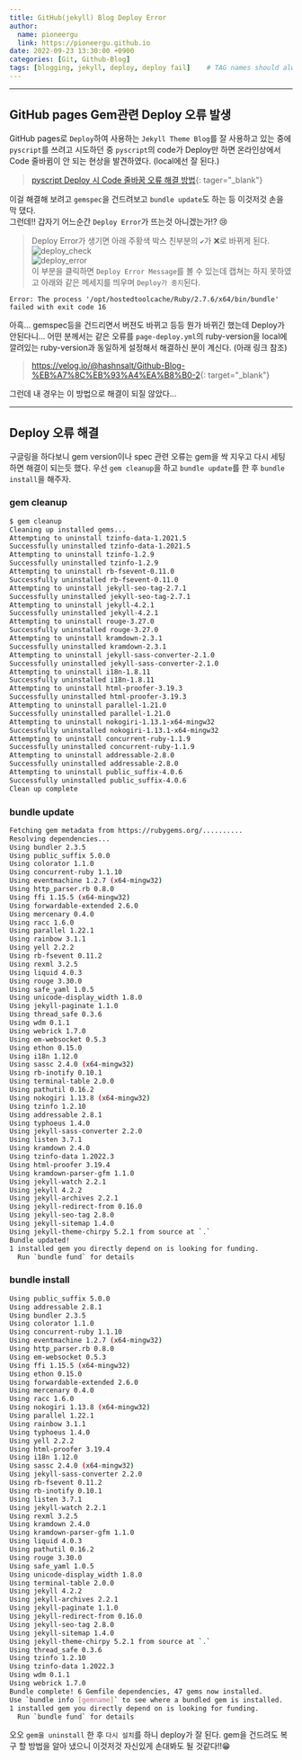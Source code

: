 ```yaml
---
title: GitHub(jekyll) Blog Deploy Error
author:
  name: pioneergu
  link: https://pioneergu.github.io
date: 2022-09-23 13:30:00 +0900
categories: [Git, Github-Blog]
tags: [blogging, jekyll, deploy, deploy fail]    # TAG names should always be lowercase
---
```


---
## **GitHub pages Gem관련 Deploy 오류 발생**

GitHub pages로 `Deploy`하여 사용하는 `Jekyll Theme Blog`를 잘 사용하고 있는 중에 `pyscript`를 쓰려고 시도하던 중 `pyscript`의 code가 Deploy만 하면 온라인상에서 Code 줄바뀜이 안 되는 현상을 발견하였다. (local에선 잘 된다.)  
> [pyscript Deploy 시 Code 줄바꿈 오류 해결 방법](https://pioneergu.github.io/posts/pyscript/){: tager="_blank"}  

이걸 해결해 보려고 `gemspec`을 건드려보고 `bundle update`도 하는 등 이것저것 손을 막 댔다.  
그런데!! 갑자기 어느순간 `Deploy Error`가 뜨는것 아니겠는가!? 😢

> Deploy Error가 생기면 아래 주황색 박스 친부분의 `✔`가 ❌로 바뀌게 된다.
> ![deploy_check](https://dsm01pap007files.storage.live.com/y4mJTYJPpqVHYhF6g1fogEDls6JYv27AOl3hrY6Hcea6MnsveCNWOL-blrxRUF0wOnweZazIzLGvWaKNIh-YNAdCjLg6twgg7bWzj4C7GlIwy6L3whgWGzwdrSJmenCk1BuA0N7XPmEzDMnJGFvMevtUBN2djwO-KFB2aZvTfTWfKqKtGAiVjUjNCS0rXByQN1j?width=559&height=108&cropmode=none)  
> ![deploy_error](https://dsm01pap007files.storage.live.com/y4mlOFSI86bWnEaSamepUj2L0cEfbFz4cMBGYb_K2gHf254i3Zwzl68Fs41hcPdHl8edDb6xBSL0SOSIfOs0AiaGsokAspRyi__pfOVC7MG1ZxN8Qs593Jtk1XhzrvS4-0Ujppa1zVGQRl5HG_lmP0rcEGpQSAtvd3Qt184SEqDm4Vu4sHNs9LoZhdeyEG9dSPy?width=284&height=76&cropmode=none)  
> 이 부분을 클릭하면 `Deploy Error Message`를 볼 수 있는데 캡쳐는 하지 못하였고 아래와 같은 메세지를 띄우며 `Deploy가 중지`된다.

```text
Error: The process '/opt/hostedtoolcache/Ruby/2.7.6/x64/bin/bundle' failed with exit code 16
```

아흑... gemspec등을 건드리면서 버젼도 바뀌고 등등 뭔가 바뀌긴 했는데 Deploy가 안된다니...
어떤 분께서는 같은 오류를 `page-deploy.yml`의 ruby-version을 local에 깔려있는 ruby-version과 동일하게 설정해서 해결하신 분이 계신다. (아래 링크 참조)
> <https://velog.io/@hashnsalt/Github-Blog-%EB%A7%8C%EB%93%A4%EA%B8%B0-2>{: target="_blank"}

그런데 내 경우는 이 방법으로 해결이 되질 않았다...

---
## **Deploy 오류 해결**
구글링을 하다보니 gem version이나 spec 관련 오류는 gem을 싹 지우고 다시 세팅 하면 해결이 되는듯 했다.
우선 `gem cleanup`을 하고 `bundle update`를 한 후 `bundle install`을 해주자.  

### gem cleanup
```bash
$ gem cleanup
Cleaning up installed gems...
Attempting to uninstall tzinfo-data-1.2021.5
Successfully uninstalled tzinfo-data-1.2021.5
Attempting to uninstall tzinfo-1.2.9
Successfully uninstalled tzinfo-1.2.9
Attempting to uninstall rb-fsevent-0.11.0
Successfully uninstalled rb-fsevent-0.11.0
Attempting to uninstall jekyll-seo-tag-2.7.1
Successfully uninstalled jekyll-seo-tag-2.7.1
Attempting to uninstall jekyll-4.2.1
Successfully uninstalled jekyll-4.2.1
Attempting to uninstall rouge-3.27.0
Successfully uninstalled rouge-3.27.0
Attempting to uninstall kramdown-2.3.1
Successfully uninstalled kramdown-2.3.1
Attempting to uninstall jekyll-sass-converter-2.1.0
Successfully uninstalled jekyll-sass-converter-2.1.0
Attempting to uninstall i18n-1.8.11
Successfully uninstalled i18n-1.8.11
Attempting to uninstall html-proofer-3.19.3
Successfully uninstalled html-proofer-3.19.3
Attempting to uninstall parallel-1.21.0
Successfully uninstalled parallel-1.21.0
Attempting to uninstall nokogiri-1.13.1-x64-mingw32
Successfully uninstalled nokogiri-1.13.1-x64-mingw32
Attempting to uninstall concurrent-ruby-1.1.9
Successfully uninstalled concurrent-ruby-1.1.9
Attempting to uninstall addressable-2.8.0
Successfully uninstalled addressable-2.8.0
Attempting to uninstall public_suffix-4.0.6
Successfully uninstalled public_suffix-4.0.6
Clean up complete
```
### bundle update
```bash
Fetching gem metadata from https://rubygems.org/..........
Resolving dependencies...
Using bundler 2.3.5
Using public_suffix 5.0.0
Using colorator 1.1.0
Using concurrent-ruby 1.1.10
Using eventmachine 1.2.7 (x64-mingw32)
Using http_parser.rb 0.8.0
Using ffi 1.15.5 (x64-mingw32)
Using forwardable-extended 2.6.0
Using mercenary 0.4.0
Using racc 1.6.0
Using parallel 1.22.1
Using rainbow 3.1.1
Using yell 2.2.2
Using rb-fsevent 0.11.2
Using rexml 3.2.5
Using liquid 4.0.3
Using rouge 3.30.0
Using safe_yaml 1.0.5
Using unicode-display_width 1.8.0
Using jekyll-paginate 1.1.0
Using thread_safe 0.3.6
Using wdm 0.1.1
Using webrick 1.7.0
Using em-websocket 0.5.3
Using ethon 0.15.0
Using i18n 1.12.0
Using sassc 2.4.0 (x64-mingw32)
Using rb-inotify 0.10.1
Using terminal-table 2.0.0
Using pathutil 0.16.2
Using nokogiri 1.13.8 (x64-mingw32)
Using tzinfo 1.2.10
Using addressable 2.8.1
Using typhoeus 1.4.0
Using jekyll-sass-converter 2.2.0
Using listen 3.7.1
Using kramdown 2.4.0
Using tzinfo-data 1.2022.3
Using html-proofer 3.19.4
Using kramdown-parser-gfm 1.1.0
Using jekyll-watch 2.2.1
Using jekyll 4.2.2
Using jekyll-archives 2.2.1
Using jekyll-redirect-from 0.16.0
Using jekyll-seo-tag 2.8.0
Using jekyll-sitemap 1.4.0
Using jekyll-theme-chirpy 5.2.1 from source at `.`
Bundle updated!
1 installed gem you directly depend on is looking for funding.
  Run `bundle fund` for details
```
### bundle install
```bash
Using public_suffix 5.0.0
Using addressable 2.8.1
Using bundler 2.3.5
Using colorator 1.1.0
Using concurrent-ruby 1.1.10
Using eventmachine 1.2.7 (x64-mingw32)
Using http_parser.rb 0.8.0
Using em-websocket 0.5.3
Using ffi 1.15.5 (x64-mingw32)
Using ethon 0.15.0
Using forwardable-extended 2.6.0
Using mercenary 0.4.0
Using racc 1.6.0
Using nokogiri 1.13.8 (x64-mingw32)
Using parallel 1.22.1
Using rainbow 3.1.1
Using typhoeus 1.4.0
Using yell 2.2.2
Using html-proofer 3.19.4
Using i18n 1.12.0
Using sassc 2.4.0 (x64-mingw32)
Using jekyll-sass-converter 2.2.0
Using rb-fsevent 0.11.2
Using rb-inotify 0.10.1
Using listen 3.7.1
Using jekyll-watch 2.2.1
Using rexml 3.2.5
Using kramdown 2.4.0
Using kramdown-parser-gfm 1.1.0
Using liquid 4.0.3
Using pathutil 0.16.2
Using rouge 3.30.0
Using safe_yaml 1.0.5
Using unicode-display_width 1.8.0
Using terminal-table 2.0.0
Using jekyll 4.2.2
Using jekyll-archives 2.2.1
Using jekyll-paginate 1.1.0
Using jekyll-redirect-from 0.16.0
Using jekyll-seo-tag 2.8.0
Using jekyll-sitemap 1.4.0
Using jekyll-theme-chirpy 5.2.1 from source at `.`
Using thread_safe 0.3.6
Using tzinfo 1.2.10
Using tzinfo-data 1.2022.3
Using wdm 0.1.1
Using webrick 1.7.0
Bundle complete! 6 Gemfile dependencies, 47 gems now installed.
Use `bundle info [gemname]` to see where a bundled gem is installed.
1 installed gem you directly depend on is looking for funding.
  Run `bundle fund` for details

```

오오 `gem을 uninstall` 한 후 `다시 설치`를 하니 deploy가 잘 된다.
gem을 건드려도 복구 할 방법을 알아 냈으니 이것저것 자신있게 손대봐도 될 것같다!!😁